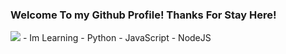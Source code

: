 ### Welcome To my Github Profile! Thanks For Stay Here!
<img src="https://pfps.gg/assets/pfps/6227-egirl.png">
- Im Learning
- Python
- JavaScript
- NodeJS
